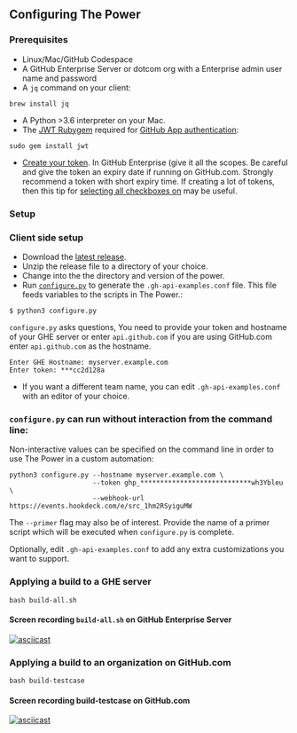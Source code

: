 ## Configuring The Power

### Prerequisites
* Linux/Mac/GitHub Codespace
* A GitHub Enterprise Server or dotcom org with a Enterprise admin user name and password 
* A `jq` command on your client:

```
brew install jq
```
  
* A Python >3.6 interpreter on your Mac.
* The [JWT Rubygem](https://rubygems.org/gems/jwt) required for [GitHub App authentication](https://github.com/gm3dmo/the-power/blob/main/docs/setting-up-a-gh-app.md#using-a-github-app-with-the-power):

```
sudo gem install jwt
```

* [Create your token](https://docs.github.com/en/authentication/keeping-your-account-and-data-secure/creating-a-personal-access-token). In GitHub Enterprise (give it all the scopes. Be careful and give the token an expiry date if running on GitHub.com. Strongly recommend a token with short expiry time. If creating a lot of tokens, then this tip for [selecting all checkboxes on](https://gist.github.com/gm3dmo/e085294a622c1c72eec0e8b48d72b092) may be useful.

### Setup

### Client side setup
- Download the [latest release](https://github.com/gm3dmo/the-power/releases/latest).
- Unzip the release file to a directory of your choice.
- Change into the the directory and version of the power.
- Run [`configure.py`](/configure.py) to generate the `.gh-api-examples.conf` file. This file feeds variables to the scripts in The Power.:

```
$ python3 configure.py
```

`configure.py` asks questions, You need to provide your token and hostname of your
GHE server or enter `api.github.com` if you are using GitHub.com enter `api.github.com` as the hostname.

```
Enter GHE Hostname: myserver.example.com
Enter token: ***cc2d128a
```

* If you want a different team name,  you can edit  `.gh-api-examples.conf` with an editor of your choice.


### `configure.py` can run without interaction from the command line:
Non-interactive values can be specified on the command line in order to use The Power in a custom automation:

```
python3 configure.py --hostname myserver.example.com \
                     --token ghp_****************************wh3Ybleu \
                     --webhook-url https://events.hookdeck.com/e/src_1hm2RSyiguMW
```
The `--primer` flag may also be of interest. Provide the name of a primer script which will be executed when `configure.py` is complete.

Optionally, edit  `.gh-api-examples.conf` to add any extra customizations you want to support.


### Applying a build to a GHE server

```
bash build-all.sh
```

#### Screen recording `build-all.sh` on GitHub Enterprise Server

[![asciicast](https://asciinema.org/a/QMvQI0AcRUCpTzmxUW4GQB0GX.svg)](https://asciinema.org/a/QMvQI0AcRUCpTzmxUW4GQB0GX)

### Applying a build to an organization on GitHub.com

```
bash build-testcase
```

#### Screen recording build-testcase on GitHub.com

[![asciicast](https://asciinema.org/a/djiHmfyYAFhCKlfuWLbACZrrf.svg)](https://asciinema.org/a/djiHmfyYAFhCKlfuWLbACZrrf)
